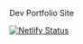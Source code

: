 Dev Portfolio Site

[![Netlify Status](https://api.netlify.com/api/v1/badges/f032846b-9537-4621-89d4-15d217dbf755/deploy-status)](https://app.netlify.com/sites/festive-mclean-b7d3a0/deploys)
